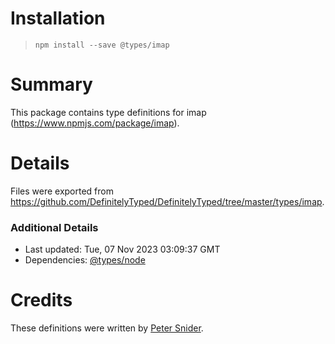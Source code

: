 # Installation
> `npm install --save @types/imap`

# Summary
This package contains type definitions for imap (https://www.npmjs.com/package/imap).

# Details
Files were exported from https://github.com/DefinitelyTyped/DefinitelyTyped/tree/master/types/imap.

### Additional Details
 * Last updated: Tue, 07 Nov 2023 03:09:37 GMT
 * Dependencies: [@types/node](https://npmjs.com/package/@types/node)

# Credits
These definitions were written by [Peter Snider](https://github.com/psnider).
